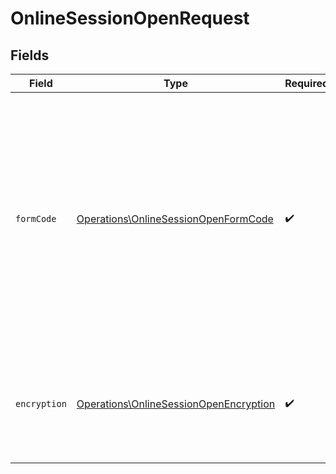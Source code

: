# OnlineSessionOpenRequest


## Fields

| Field                                                                                                                                                                                                                                      | Type                                                                                                                                                                                                                                       | Required                                                                                                                                                                                                                                   | Description                                                                                                                                                                                                                                |
| ------------------------------------------------------------------------------------------------------------------------------------------------------------------------------------------------------------------------------------------ | ------------------------------------------------------------------------------------------------------------------------------------------------------------------------------------------------------------------------------------------ | ------------------------------------------------------------------------------------------------------------------------------------------------------------------------------------------------------------------------------------------ | ------------------------------------------------------------------------------------------------------------------------------------------------------------------------------------------------------------------------------------------ |
| `formCode`                                                                                                                                                                                                                                 | [Operations\OnlineSessionOpenFormCode](../../Models/Operations/OnlineSessionOpenFormCode.md)                                                                                                                                               | :heavy_check_mark:                                                                                                                                                                                                                         | Schemat faktur wysyłanych w ramach sesji.<br/><br/>Obsługiwane schematy:<br/>\| SystemCode \| SchemaVersion \| Value \|<br/>\| --- \| --- \| --- \|<br/>\| FA (2) \| 1-0E \| FA \|<br/>\| FA (3) \| 1-0E \| FA \|<br/>\| FA_PEF (3) \| 2-1 \| FA_PEF \|<br/>\| FA_KOR_PEF (3) \| 2-1 \| FA_PEF \|<br/> |
| `encryption`                                                                                                                                                                                                                               | [Operations\OnlineSessionOpenEncryption](../../Models/Operations/OnlineSessionOpenEncryption.md)                                                                                                                                           | :heavy_check_mark:                                                                                                                                                                                                                         | Symetryczny klucz szyfrujący pliki XML, zaszyfrowany kluczem publicznym Ministerstwa Finansów.                                                                                                                                             |